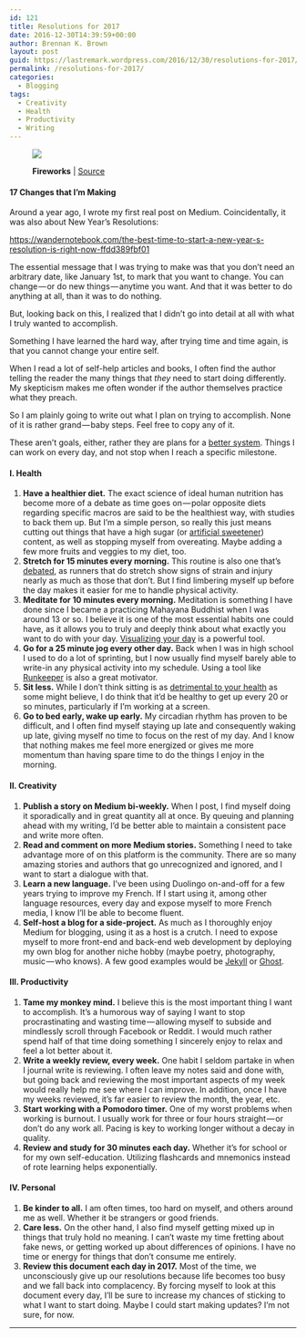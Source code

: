 ```yaml
---
id: 121
title: Resolutions for 2017
date: 2016-12-30T14:39:59+00:00
author: Brennan K. Brown
layout: post
guid: https://lastremark.wordpress.com/2016/12/30/resolutions-for-2017/
permalink: /resolutions-for-2017/
categories:
  - Blogging
tags:
  - Creativity
  - Health
  - Productivity
  - Writing
---
```

<figure class="wp-caption"> 

<img data-width="1280" data-height="853" src="https://cdn-images-1.medium.com/max/2560/1*GefiHmEasjX5FNYMVvXhcA.jpeg" /> <figcaption class="wp-caption-text">**Fireworks** | <a href="https://commons.wikimedia.org/wiki/File:Fireworks_%288257311194%29.jpg" target="_blank" rel="noopener noreferrer">Source</a></figcaption></figure> 

#### 17 Changes that I’m Making

<span>A</span>round a year ago, I wrote my first real post on Medium. Coincidentally, it was also about New Year’s Resolutions:

<https://wandernotebook.com/the-best-time-to-start-a-new-year-s-resolution-is-right-now-ffdd389fbf01>

The essential message that I was trying to make was that you don’t need an arbitrary date, like January 1st, to mark that you want to change. You can change — or do new things — anytime you want. And that it was better to do anything at all, than it was to do nothing.

But, looking back on this, I realized that I didn’t go into detail at all with what I truly wanted to accomplish.

Something I have learned the hard way, after trying time and time again, is that you cannot change your entire self.

When I read a lot of self-help articles and books, I often find the author telling the reader the many things that _they_ need to start doing differently. My skepticism makes me often wonder if the author themselves practice what they preach.

So I am plainly going to write out what I plan on trying to accomplish. None of it is rather grand — baby steps. Feel free to copy any of it.

These aren’t goals, either, rather they are plans for a <a href="https://medium.com/personal-growth/forget-about-setting-goals-focus-on-this-instead-718e3e99deaf#.umwdardc0" target="_blank" rel="noopener noreferrer">better system</a>. Things I can work on every day, and not stop when I reach a specific milestone.

#### I. Health

  1. **Have a healthier diet.** The exact science of ideal human nutrition has become more of a debate as time goes on — polar opposite diets regarding specific macros are said to be the healthiest way, with studies to back them up. But I’m a simple person, so really this just means cutting out things that have a high sugar (or <a href="http://www.health.harvard.edu/blog/artificial-sweeteners-sugar-free-but-at-what-cost-201207165030" target="_blank" rel="noopener noreferrer">artificial sweetener</a>) content, as well as stopping myself from overeating. Maybe adding a few more fruits and veggies to my diet, too.
  2. **Stretch for 15 minutes every morning.** This routine is also one that’s <a href="https://www.painscience.com/articles/stretching.php" target="_blank" rel="noopener noreferrer">debated</a>, as runners that do stretch show signs of strain and injury nearly as much as those that don’t. But I find limbering myself up before the day makes it easier for me to handle physical activity.
  3. **Meditate for 10 minutes every morning.** Meditation is something I have done since I became a practicing Mahayana Buddhist when I was around 13 or so. I believe it is one of the most essential habits one could have, as it allows you to truly and deeply think about what exactly you want to do with your day. <a href="https://www.entrepreneur.com/article/242373" target="_blank" rel="noopener noreferrer">Visualizing your day</a> is a powerful tool.
  4. **Go for a 25 minute jog every other day.** Back when I was in high school I used to do a lot of sprinting, but I now usually find myself barely able to write-in any physical activity into my schedule. Using a tool like <a href="https://runkeeper.com/" target="_blank" rel="noopener noreferrer">Runkeeper</a> is also a great motivator.
  5. **Sit less.** While I don’t think sitting is as <a href="http://www.sciencealert.com/sitting-for-long-periods-is-no-worse-for-your-health-than-standing-study-claims" target="_blank" rel="noopener noreferrer">detrimental to your health</a> as some might believe, I do think that it’d be healthy to get up every 20 or so minutes, particularly if I’m working at a screen.
  6. **Go to bed early, wake up early.** My circadian rhythm has proven to be difficult, and I often find myself staying up late and consequently waking up late, giving myself no time to focus on the rest of my day. And I know that nothing makes me feel more energized or gives me more momentum than having spare time to do the things I enjoy in the morning.

#### II. Creativity

  1. **Publish a story on Medium bi-weekly.** When I post, I find myself doing it sporadically and in great quantity all at once. By queuing and planning ahead with my writing, I’d be better able to maintain a consistent pace and write more often.
  2. **Read and comment on more Medium stories.** Something I need to take advantage more of on this platform is the community. There are so many amazing stories and authors that go unrecognized and ignored, and I want to start a dialogue with that.
  3. **Learn a new language.** I’ve been using Duolingo on-and-off for a few years trying to improve my French. If I start using it, among other language resources, every day and expose myself to more French media, I know I’ll be able to become fluent.
  4. **Self-host a blog for a side-project.** As much as I thoroughly enjoy Medium for blogging, using it as a host is a crutch. I need to expose myself to more front-end and back-end web development by deploying my own blog for another niche hobby (maybe poetry, photography, music — who knows). A few good examples would be <a href="https://jekyllrb.com/" target="_blank" rel="noopener noreferrer">Jekyll</a> or <a href="https://ghost.org/" target="_blank" rel="noopener noreferrer">Ghost</a>.

#### III. Productivity

  1. **Tame my monkey mind.** I believe this is the most important thing I want to accomplish. It’s a humorous way of saying I want to stop procrastinating and wasting time — allowing myself to subside and mindlessly scroll through Facebook or Reddit. I would much rather spend half of that time doing something I sincerely enjoy to relax and feel a lot better about it.
  2. **Write a weekly review, every week.** One habit I seldom partake in when I journal write is reviewing. I often leave my notes said and done with, but going back and reviewing the most important aspects of my week would really help me see where I can improve. In addition, once I have my weeks reviewed, it’s far easier to review the month, the year, etc.
  3. **Start working with a Pomodoro timer.** One of my worst problems when working is burnout. I usually work for three or four hours straight — or don’t do any work all. Pacing is key to working longer without a decay in quality.
  4. **Review and study for 30 minutes each day.** Whether it’s for school or for my own self-education. Utilizing flashcards and mnemonics instead of rote learning helps exponentially.

#### IV. Personal

  1. **Be kinder to all.** I am often times, too hard on myself, and others around me as well. Whether it be strangers or good friends.
  2. **Care less.** On the other hand, I also find myself getting mixed up in things that truly hold no meaning. I can’t waste my time fretting about fake news, or getting worked up about differences of opinions. I have no time or energy for things that don’t consume me entirely.
  3. **Review this document each day in 2017.** Most of the time, we unconsciously give up our resolutions because life becomes too busy and we fall back into complacency. By forcing myself to look at this document every day, I’ll be sure to increase my chances of sticking to what I want to start doing. Maybe I could start making updates? I’m not sure, for now.

* * *
